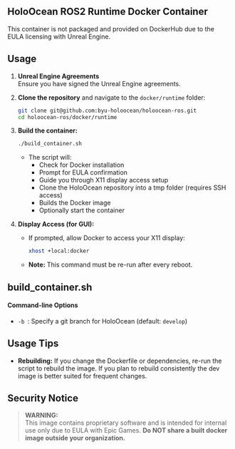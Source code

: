 ## HoloOcean ROS2 Runtime Docker Container

This container is not packaged and provided on DockerHub due to the EULA licensing with Unreal Engine.


## Usage

1. **Unreal Engine Agreements**  
   Ensure you have signed the Unreal Engine agreements.

1. **Clone the repository** and navigate to the `docker/runtime` folder:

   ```bash
   git clone git@github.com:byu-holoocean/holoocean-ros.git
   cd holoocean-ros/docker/runtime
   ```

2. **Build the container:**

   ```bash
   ./build_container.sh
   ```

   - The script will:
     - Check for Docker installation
     - Prompt for EULA confirmation
     - Guide you through X11 display access setup
     - Clone the HoloOcean repository into a tmp folder (requires SSH access)
     - Builds the Docker image
     - Optionally start the container

3. **Display Access (for GUI):**
   - If prompted, allow Docker to access your X11 display:
     ```bash
     xhost +local:docker
     ```
   - **Note:** This command must be re-run after every reboot.


## **build_container.sh**

#### **Command-line Options**

- `-b `: Specify a git branch for HoloOcean (default: `develop`)


## **Usage Tips**

- **Rebuilding:** If you change the Dockerfile or dependencies, re-run the script to rebuild the image. If you plan to rebuild consistently the dev image is better suited for frequent changes.

## **Security Notice**

> **WARNING:**  
> This image contains proprietary software and is intended for internal use only due to EULA with Epic Games.
> **Do NOT share a built docker image outside your organization.**

